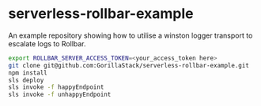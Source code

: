 # serverless-rollbar-example

An example repository showing how to utilise a winston logger transport to escalate logs to Rollbar.

```bash
export ROLLBAR_SERVER_ACCESS_TOKEN=<your_access_token here>
git clone git@github.com:GorillaStack/serverless-rollbar-example.git
npm install
sls deploy
sls invoke -f happyEndpoint
sls invoke -f unhappyEndpoint
```

